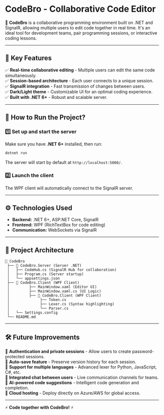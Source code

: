 # CodeBro - Collaborative Code Editor

🚀 **CodeBro** is a collaborative programming environment built on .NET and SignalR, allowing multiple users to edit code together in real time. It's an ideal tool for development teams, pair programming sessions, or interactive coding lessons.

---

## 📌 Key Features

✅ **Real-time collaborative editing** - Multiple users can edit the same code simultaneously.  
✅ **Session-based architecture** - Each user connects to a unique session.  
✅ **SignalR integration** - Fast transmission of changes between users.  
✅ **Dark/Light theme** - Customizable UI for an optimal coding experience.  
✅ **Built with .NET 6+** - Robust and scalable server.

---

## 🚀 **How to Run the Project?**

### 1️⃣ **Set up and start the server**
Make sure you have **.NET 6+** installed, then run:

```sh
dotnet run
```

The server will start by default at `http://localhost:5000/`.

### 2️⃣ **Launch the client**
The WPF client will automatically connect to the SignalR server.

---

## ⚙️ **Technologies Used**
- **Backend:** .NET 6+, ASP.NET Core, SignalR
- **Frontend:** WPF (RichTextBox for code editing)
- **Communication:** WebSockets via SignalR

---

## 🔧 **Project Architecture**

```
📂 CodeBro
 ├── 📁 CodeBro.Server (Server .NET)
 │   ├── CodeHub.cs (SignalR Hub for collaboration)
 │   ├── Program.cs (Server startup)
 │   └── appsettings.json
 ├── 📁 CodeBro.Client (WPF Client)
 │         ├── MainWindow.xaml (Editor UI)
 │         ├── MainWindow.xaml.cs (UI Logic)
 │         ├── 📁 CodeBro.Client (WPF Client)
 │              ├── Token.cs
 │              ├── Lexer.cs (Syntax highlighting)
 │              └── Parser.cs
 │   └── Settings.config
 └── README.md
```

---

## 🛠 **Future Improvements**
🔹 **Authentication and private sessions** - Allow users to create password-protected sessions.  
🔹 **Auto-save feature** - Preserve version history for each session.  
🔹 **Support for multiple languages** - Advanced lexer for Python, JavaScript, C#, etc.  
🔹 **Integrated chat between users** - Live communication channels for teams.  
🔹 **AI-powered code suggestions** - Intelligent code generation and completion.  
🔹 **Cloud hosting** - Deploy directly on Azure/AWS for global access.  

---

⚡ **Code together with CodeBro!** ⚡


